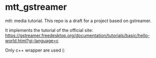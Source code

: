 # mtt_gstreamer
mtt: media tutorial. 
This repo is a draft for a project based on gstreamer. 

It implements the tutorial of the official site:
https://gstreamer.freedesktop.org/documentation/tutorials/basic/hello-world.html?gi-language=c

Only c++ wrapper are used (: 
